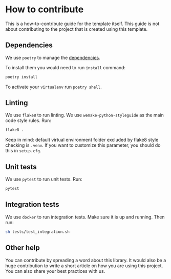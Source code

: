 # How to contribute

This is a how-to-contribute guide for the template itself.
This guide is not about contributing to the project that is created
using this template.

## Dependencies

We use `poetry` to manage the [dependencies](https://github.com/python-poetry/poetry).

To install them you would need to run `install` command:

```bash
poetry install
```

To activate your `virtualenv` run `poetry shell`.

## Linting

We use `flake8` to run linting.
We use `wemake-python-styleguide` as the main code style rules.
Run:

```bash
flake8 .
```

Keep in mind: default virtual environment folder excluded by flake8 style checking is `.venv`.
If you want to customize this parameter, you should do this in `setup.cfg`.

## Unit tests

We use `pytest` to run unit tests. Run:

```bash
pytest
```

## Integration tests

We use `docker` to run integration tests.
Make sure it is up and running. Then run:

```bash
sh tests/test_integration.sh
```

## Other help

You can contribute by spreading a word about this library.
It would also be a huge contribution to write
a short article on how you are using this project.
You can also share your best practices with us.